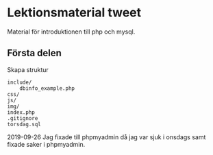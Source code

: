 # Lektionsmaterial tweet

Material för introduktionen till php och mysql.

## Första delen

Skapa struktur

    include/
        dbinfo_example.php
    css/
    js/
    img/
    index.php
    .gitignore
    torsdag.sql



2019-09-26
Jag fixade till phpmyadmin då jag var sjuk i onsdags samt fixade saker i phpmyadmin.
